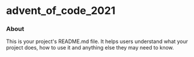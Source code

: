 advent_of_code_2021
===================

### About

This is your project's README.md file. It helps users understand what your
project does, how to use it and anything else they may need to know.